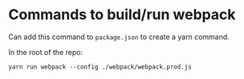 # Commands to build/run webpack

Can add this command to `package.json` to create a yarn command.

In the root of the repo:

`yarn run webpack --config ./webpack/webpack.prod.js`

